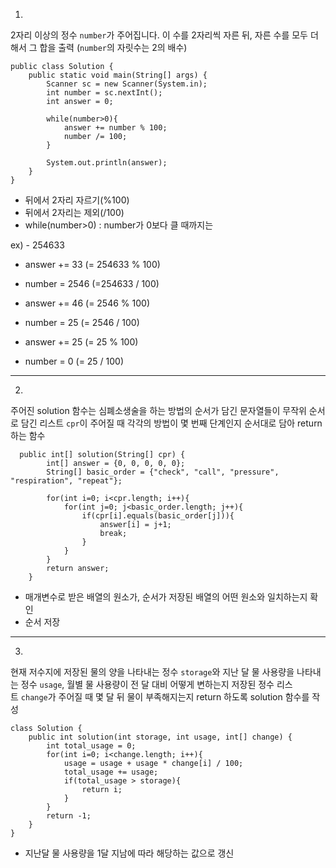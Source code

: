 1.
2자리 이상의 정수 `number`가 주어집니다. 이 수를 2자리씩 자른 뒤, 자른 수를 모두 더해서 그 합을 출력 (`number`의 자릿수는 2의 배수)

```
public class Solution {
    public static void main(String[] args) {
        Scanner sc = new Scanner(System.in);
        int number = sc.nextInt();
        int answer = 0;
        
        while(number>0){
            answer += number % 100;
            number /= 100;
        }

        System.out.println(answer);
    }
}
```

-  뒤에서 2자리 자르기(%100)
- 뒤에서 2자리는 제외(/100)
- while(number>0) :  number가 0보다 클 때까지는 

ex) - 254633
- answer += 33 (= 254633 % 100)
- number = 2546 (=254633 / 100)

- answer += 46 (= 2546 % 100)
- number = 25 (= 2546 / 100)

- answer += 25 (= 25 % 100)
- number = 0 (= 25 / 100)

---

2.
주어진 solution 함수는 심폐소생술을 하는 방법의 순서가 담긴 문자열들이 무작위 순서로 담긴 리스트 `cpr`이 주어질 때 각각의 방법이 몇 번째 단계인지 순서대로 담아 return하는 함수

```
  public int[] solution(String[] cpr) {
        int[] answer = {0, 0, 0, 0, 0};
        String[] basic_order = {"check", "call", "pressure", "respiration", "repeat"};

        for(int i=0; i<cpr.length; i++){
            for(int j=0; j<basic_order.length; j++){
                if(cpr[i].equals(basic_order[j])){
                    answer[i] = j+1;
                    break;
                }
            }
        }
        return answer;
    }
```

- 매개변수로 받은 배열의 원소가, 순서가 저장된 배열의 어떤 원소와 일치하는지 확인
- 순서 저장

--- 
3.
현재 저수지에 저장된 물의 양을 나타내는 정수 `storage`와 지난 달 물 사용량을 나타내는 정수 `usage`, 월별 물 사용량이 전 달 대비 어떻게 변하는지 저장된 정수 리스트 `change`가 주어질 때 몇 달 뒤 물이 부족해지는지 return 하도록 solution 함수를 작성

```
class Solution {
    public int solution(int storage, int usage, int[] change) {
        int total_usage = 0;
        for(int i=0; i<change.length; i++){
            usage = usage + usage * change[i] / 100;
            total_usage += usage;
            if(total_usage > storage){
                return i;
            }
        }
        return -1;
    }
}
```

- 지난달 물 사용량을 1달 지남에 따라 해당하는 값으로 갱신

